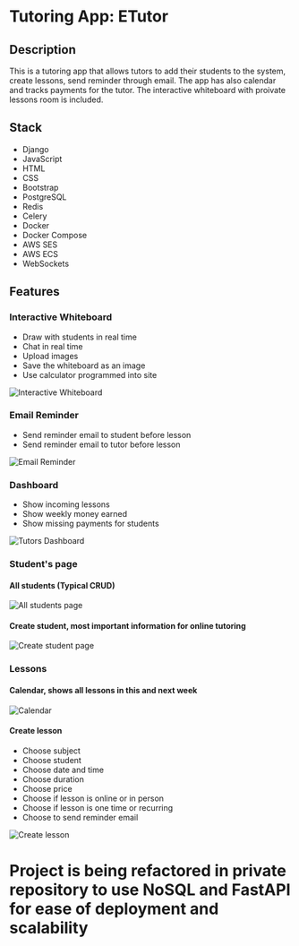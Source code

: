 # Tutoring App: ETutor

## Description
This is a tutoring app that allows tutors to add their students to the system, create lessons, send reminder through email. The app has also calendar and tracks payments for the tutor. The interactive whiteboard with proivate lessons room is included. 

## Stack
- Django
- JavaScript
- HTML
- CSS
- Bootstrap
- PostgreSQL
- Redis
- Celery
- Docker
- Docker Compose
- AWS SES
- AWS ECS
- WebSockets

## Features

### Interactive Whiteboard

- Draw with students in real time
- Chat in real time
- Upload images
- Save the whiteboard as an image
- Use calculator programmed into site

![Interactive Whiteboard](readme_images/whiteboard.png)

### Email Reminder

- Send reminder email to student before lesson
- Send reminder email to tutor before lesson

![Email Reminder](readme_images/email_reminder.png)

### Dashboard

- Show incoming lessons
- Show weekly money earned
- Show missing payments for students

![Tutors Dashboard](readme_images/dashboard.png)

### Student's page

#### All students (Typical CRUD)

![All students page](readme_images/all_students.png)

#### Create student, most important information for online tutoring

![Create student page](readme_images/create_student.png)

### Lessons

#### Calendar, shows all lessons in this and next week

![Calendar](readme_images/calendar.png)

#### Create lesson

- Choose subject
- Choose student
- Choose date and time
- Choose duration
- Choose price
- Choose if lesson is online or in person
- Choose if lesson is one time or recurring
- Choose to send reminder email

![Create lesson](readme_images/create_lesson.png)

# Project is being refactored in private repository to use NoSQL and FastAPI for ease of deployment and scalability
